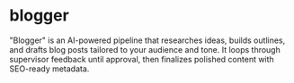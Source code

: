 # blogger
"Blogger" is an AI-powered pipeline that researches ideas, builds outlines, and drafts blog posts tailored to your audience and tone. It loops through supervisor feedback until approval, then finalizes polished content with SEO-ready metadata.
